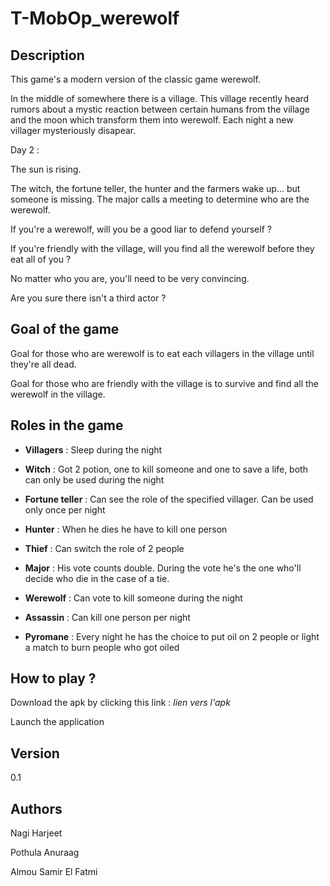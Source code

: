 # T-MobOp_werewolf

## Description
This game's a modern version of the classic game werewolf.

In the middle of somewhere there is a village.
This village recently heard rumors about a mystic reaction between certain humans from the village and the moon which transform them into werewolf.
Each night a new villager mysteriously disapear.

Day 2 : 

The sun is rising. 

The witch, the fortune teller, the hunter and the farmers wake up... but someone is missing.
The major calls a meeting to determine who are the werewolf.

If you're a werewolf, will you be a good liar to defend yourself ?

If you're friendly with the village, will you find all the werewolf before they eat all of you ?

No matter who you are, you'll need to be very convincing.

Are you sure there isn't a third actor ?

## Goal of the game
Goal for those who are werewolf is to eat each villagers in the village until they're all dead.

Goal for those who are friendly with the village is to survive and find all the werewolf in the village.

## Roles in the game

- **Villagers**      : Sleep during the night

- **Witch**          : Got 2 potion, one to kill someone and one to save a life, both can only be used during the night

- **Fortune teller** : Can see the role of the specified villager. Can be used only once per night

- **Hunter**         : When he dies he have to kill one person 

- **Thief**          : Can switch the role of 2 people

- **Major**          : His vote counts double. During the vote he's the one who'll decide who die in the case of a tie. 

- **Werewolf**       : Can vote to kill someone during the night

- **Assassin**       : Can kill one person per night 

- **Pyromane**       : Every night he has the choice to put oil on 2 people or light a match to burn people who got oiled 


## How to play ?
Download the apk by clicking this link : *lien vers l'apk*

Launch the application

## Version
0.1

## Authors
Nagi Harjeet

Pothula Anuraag

Almou Samir El Fatmi

